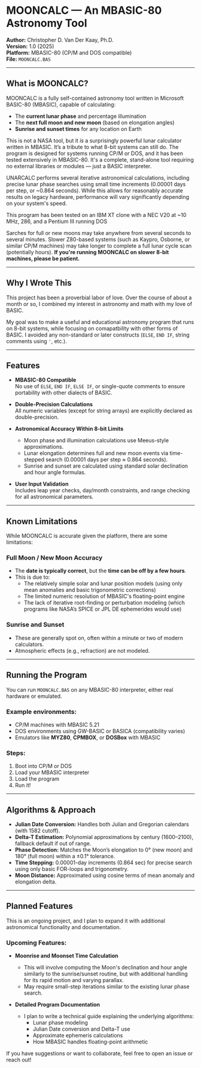 # MOONCALC — An MBASIC-80 Astronomy Tool

**Author:** Christopher D. Van Der Kaay, Ph.D.  
**Version:** 1.0 (2025)  
**Platform:** MBASIC-80 (CP/M and DOS compatible)  
**File:** `MOONCALC.BAS`  

---

## What is MOONCALC?

MOONCALC is a fully self-contained astronomy tool written in Microsoft BASIC-80 (MBASIC), capable of calculating:

- The **current lunar phase** and percentage illumination
- The **next full moon and new moon** (based on elongation angles)
- **Sunrise and sunset times** for any location on Earth

This is not a NASA tool, but it *is* a surprisingly powerful lunar calculator written in MBASIC. It’s a tribute to what 8-bit systems can still do. The program is designed for systems running CP/M or DOS, and it has been tested extensively in MBASIC-80. It's a complete, stand-alone tool requiring no external libraries or modules — just a BASIC interpreter.

UNARCALC performs several iterative astronomical calculations, including precise lunar phase searches using small time increments (0.00001 days per step, or ~0.864 seconds). While this allows for reasonably accurate results on legacy hardware, performance will vary significantly depending on your system's speed.

This program has been tested on an IBM XT clone with a NEC V20 at ~10 MHz, 286, and a Pentium III running DOS

Sarches for full or new moons may take anywhere from several seconds to several minutes. Slower Z80-based systems (such as Kaypro, Osborne, or similar CP/M machines) may take longer to complete a full lunar cycle scan (potentially hours). **If you're running MOONCALC on slower 8-bit machines, please be patient.**

---

## Why I Wrote This

This project has been a proverbial labor of love. Over the course of about a month or so, I combined my interest in astronomy and math with my love of BASIC.

My goal was to make a useful and educational astronomy program that runs on 8-bit systems, while focusing on comapatbility with other forms of BASIC. I avoided any non-standard or later constructs (`ELSE`, `END IF`, string comments using `'`, etc.).

---

## Features

- **MBASIC-80 Compatible**  
  No use of `ELSE`, `END IF`, `ELSE IF`, or single-quote comments to ensure portability with other dialects of BASIC.

- **Double-Precision Calculations**  
  All numeric variables (except for string arrays) are explicitly declared as double-precision.

- **Astronomical Accuracy Within 8-bit Limits**  
  - Moon phase and illumination calculations use Meeus-style approximations.  
  - Lunar elongation determines full and new moon events via time-stepped search (0.00001 days per step ≈ 0.864 seconds).
  - Sunrise and sunset are calculated using standard solar declination and hour angle formulas.

- **User Input Validation**  
  Includes leap year checks, day/month constraints, and range checking for all astronomical parameters.

---

## Known Limitations

While MOONCALC is accurate given the platform, there are some limitations:

### Full Moon / New Moon Accuracy
- The **date is typically correct**, but the **time can be off by a few hours**.
- This is due to:
  - The relatively simple solar and lunar position models (using only mean anomalies and basic trigonometric corrections)
  - The limited numeric resolution of MBASIC's floating-point engine
  - The lack of iterative root-finding or perturbation modeling (which programs like NASA’s SPICE or JPL DE ephemerides would use)

### Sunrise and Sunset
- These are generally spot on, often within a minute or two of modern calculators.
- Atmospheric effects (e.g., refraction) are not modeled.

---

## Running the Program

You can run `MOONCALC.BAS` on any MBASIC-80 interpreter, either real hardware or emulated.

### Example environments:
- CP/M machines with MBASIC 5.21
- DOS environments using GW-BASIC or BASICA (compatibility varies)
- Emulators like **MYZ80**, **CPMBOX**, or **DOSBox** with MBASIC

### Steps:
1. Boot into CP/M or DOS
2. Load your MBASIC interpreter
3. Load the program
4. Run it!

---

## Algorithms & Approach

- **Julian Date Conversion:** Handles both Julian and Gregorian calendars (with 1582 cutoff).
- **Delta-T Estimation:** Polynomial approximations by century (1600–2100), fallback default if out of range.
- **Phase Detection:** Matches the Moon’s elongation to 0° (new moon) and 180° (full moon) within a ±0.1° tolerance.
- **Time Stepping:** 0.00001-day increments (0.864 sec) for precise search using only basic FOR-loops and trigonometry.
- **Moon Distance:** Approximated using cosine terms of mean anomaly and elongation delta.

---

## Planned Features

This is an ongoing project, and I plan to expand it with additional astronomical functionality and documentation.

### Upcoming Features:
- **Moonrise and Moonset Time Calculation**
  - This will involve computing the Moon's declination and hour angle similarly to the sunrise/sunset routine, but with additional handling for its rapid motion and varying parallax.
  - May require small-step iterations similar to the existing lunar phase search.

- **Detailed Program Documentation**
  - I plan to write a technical guide explaining the underlying algorithms:
    - Lunar phase modeling
    - Julian Date conversion and Delta-T use
    - Approximate ephemeris calculations
    - How MBASIC handles floating-point arithmetic

If you have suggestions or want to collaborate, feel free to open an issue or reach out!
